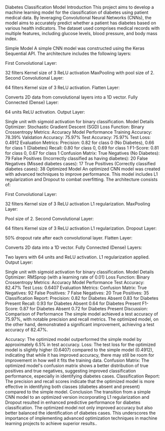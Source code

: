 Diabetes Classification Model
Introduction
This project aims to develop a machine learning model for the classification of diabetes using patient medical data. By leveraging Convolutional Neural Networks (CNNs), the model aims to accurately predict whether a patient has diabetes based on various health indicators. The dataset used comprises medical records with multiple features, including glucose levels, blood pressure, and body mass index.

Simple Model
A simple CNN model was constructed using the Keras Sequential API. The architecture includes the following layers:

First Convolutional Layer:

32 filters
Kernel size of 3
ReLU activation
MaxPooling with pool size of 2.
Second Convolutional Layer:

64 filters
Kernel size of 3
ReLU activation.
Flatten Layer:

Converts 2D data from convolutional layers into a 1D vector.
Fully Connected (Dense) Layer:

64 units
ReLU activation.
Output Layer:

Single unit with sigmoid activation for binary classification.
Model Details
Optimizer: Stochastic Gradient Descent (SGD)
Loss Function: Binary Crossentropy
Metrics: Accuracy
Model Performance
Training Accuracy: 78.39%
Validation Accuracy: 75.97%
Test Accuracy: 75.97%
Test Loss: 0.4912
Evaluation Metrics:
Precision: 0.82 for class 0 (No Diabetes), 0.66 for class 1 (Diabetes)
Recall: 0.80 for class 0, 0.69 for class 1
F1-Score: 0.81 for class 0, 0.67 for class 1
Confusion Matrix:
True Negatives (No Diabetes): 79
False Positives (Incorrectly classified as having diabetes): 20
False Negatives (Missed diabetes cases): 17
True Positives (Correctly classified diabetes cases): 38
Optimized Model
An optimized CNN model was created with advanced techniques to improve performance. This model includes L1 regularization and Dropout to combat overfitting. The architecture consists of:

First Convolutional Layer:

32 filters
Kernel size of 3
ReLU activation
L1 regularization.
MaxPooling Layer:

Pool size of 2.
Second Convolutional Layer:

64 filters
Kernel size of 3
ReLU activation
L1 regularization.
Dropout Layer:

50% dropout rate after each convolutional layer.
Flatten Layer:

Converts 2D data into a 1D vector.
Fully Connected (Dense) Layers:

Two layers with 64 units and ReLU activation.
L1 regularization applied.
Output Layer:

Single unit with sigmoid activation for binary classification.
Model Details
Optimizer: RMSprop (with a learning rate of 0.01)
Loss Function: Binary Crossentropy
Metrics: Accuracy
Model Performance
Test Accuracy: 82.47%
Test Loss: 0.6407
Evaluation Metrics:
Confusion Matrix:
True Negatives: 92
False Positives: 7
False Negatives: 20
True Positives: 35
Classification Report:
Precision:
0.82 for Diabetes Absent
0.83 for Diabetes Present
Recall:
0.93 for Diabetes Absent
0.64 for Diabetes Present
F1-Score:
0.87 for Diabetes Absent
0.72 for Diabetes Present
Discussion: Comparison of Performance
The simple model achieved a test accuracy of 75.97%, with notable precision and recall metrics. The optimized model, on the other hand, demonstrated a significant improvement, achieving a test accuracy of 82.47%.

Accuracy: The optimized model outperformed the simple model by approximately 6.5% in test accuracy.
Loss: The test loss for the optimized model is slightly higher (0.6407) compared to the simple model (0.4912), indicating that while it has improved accuracy, there may still be room for improvement in how well it fits the training data.
Confusion Matrix: The optimized model's confusion matrix shows a better distribution of true positives and true negatives, suggesting improved classification performance, especially in identifying diabetes cases.
Classification Report: The precision and recall scores indicate that the optimized model is more effective in identifying both classes (diabetes absent and present) compared to the simple model.
Conclusion
The transition from a simple CNN model to an optimized version incorporating L1 regularization and Dropout resulted in enhanced predictive performance for diabetes classification. The optimized model not only improved accuracy but also better balanced the identification of diabetes cases. This underscores the importance of implementing advanced optimization techniques in machine learning projects to achieve superior results..



